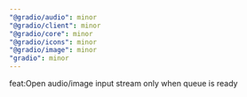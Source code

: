 ```yaml
---
"@gradio/audio": minor
"@gradio/client": minor
"@gradio/core": minor
"@gradio/icons": minor
"@gradio/image": minor
"gradio": minor
---
```


feat:Open audio/image input stream only when queue is ready
